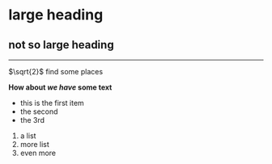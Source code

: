 # large heading

## not so large heading

---

$\sqrt{2}$ find some places

**How about _we have_ some text**

- this is the first item
- the second
- the 3rd

1. a list
2. more list
3. even more
